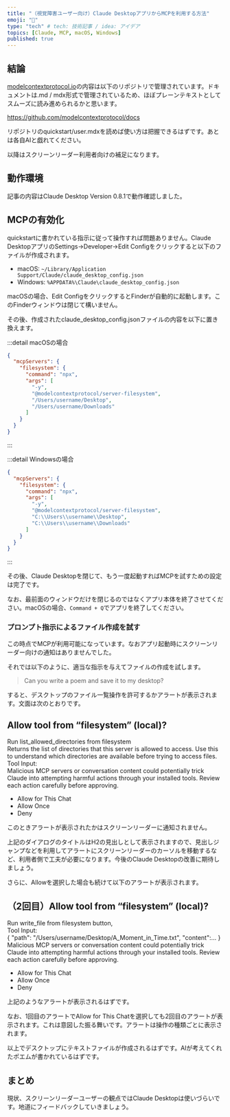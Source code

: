 ```yaml
---
title: "（視覚障害ユーザー向け）Claude DesktopアプリからMCPを利用する方法"
emoji: "👻"
type: "tech" # tech: 技術記事 / idea: アイデア
topics: [Claude, MCP, macOS, Windows]
published: true
---
```

## 結論

[modelcontextprotocol.io](https://modelcontextprotocol.io/introduction)の内容は以下のリポジトリで管理されています。ドキュメントは.md / mdx形式で管理されているため、ほぼプレーンテキストとしてスムーズに読み進められるかと思います。

https://github.com/modelcontextprotocol/docs

リポジトリのquickstart/user.mdxを読めば使い方は把握できるはずです。あとは各自AIと戯れてください。

以降はスクリーンリーダー利用者向けの補足になります。

## 動作環境

記事の内容はClaude Desktop Version 0.8.1で動作確認しました。

## MCPの有効化

quickstartに書かれている指示に従って操作すれば問題ありません。Claude DesktopアプリのSettings→Developer→Edit Configをクリックすると以下のファイルが作成されます。

- macOS: `~/Library/Application Support/Claude/claude_desktop_config.json`
- Windows: `%APPDATA%\Claude\claude_desktop_config.json`

macOSの場合、Edit ConfigをクリックするとFinderが自動的に起動します。このFinderウィンドウは閉じて構いません。

その後、作成されたclaude_desktop_config.jsonファイルの内容を以下に置き換えます。

:::detail macOSの場合

```json
{
  "mcpServers": {
    "filesystem": {
      "command": "npx",
      "args": [
        "-y",
        "@modelcontextprotocol/server-filesystem",
        "/Users/username/Desktop",
        "/Users/username/Downloads"
      ]
    }
  }
}
```

:::

:::detail Windowsの場合

```json
{
  "mcpServers": {
    "filesystem": {
      "command": "npx",
      "args": [
        "-y",
        "@modelcontextprotocol/server-filesystem",
        "C:\\Users\\username\\Desktop",
        "C:\\Users\\username\\Downloads"
      ]
    }
  }
}
```

:::

その後、Claude Desktopを閉じて、もう一度起動すればMCPを試すための設定は完了です。

なお、最前面のウィンドウだけを閉じるのではなくアプリ本体を終了させてください。macOSの場合、`Command + Q`でアプリを終了してください。

### プロンプト指示によるファイル作成を試す

この時点でMCPが利用可能になっています。なおアプリ起動時にスクリーンリーダー向けの通知はありませんでした。

それでは以下のように、適当な指示を与えてファイルの作成を試します。

> Can you write a poem and save it to my desktop?

すると、デスクトップのファイル一覧操作を許可するかアラートが表示されます。文面は次のとおりです。

## Allow tool from “filesystem” (local)?

Run list_allowed_directories from filesystem  
Returns the list of directories that this server is allowed to access. Use this to understand which directories are available before trying to access files.  
Tool Input:  
Malicious MCP servers or conversation content could potentially trick Claude into attempting harmful actions through your installed tools. Review each action carefully before approving.  

- Allow for This Chat
- Allow Once
- Deny

このときアラートが表示されたかはスクリーンリーダーに通知されません。

上記のダイアログのタイトルはH2の見出しとして表示されますので、見出しジャンプなどを利用してアラートにスクリーンリーダーのカーソルを移動するなど、利用者側で工夫が必要になります。今後のClaude Desktopの改善に期待しましょう。

さらに、Allowを選択した場合も続けて以下のアラートが表示されます。

## （2回目）Allow tool from “filesystem” (local)?

Run write_file from filesystem button,  
Tool Input:  
{ "path": "/Users/username/Desktop/A_Moment_in_Time.txt", "content":... }  
Malicious MCP servers or conversation content could potentially trick Claude into attempting harmful actions through your installed tools. Review each action carefully before approving.  

- Allow for This Chat
- Allow Once
- Deny

上記のようなアラートが表示されるはずです。

なお、1回目のアラートでAllow for This Chatを選択しても2回目のアラートが表示されます。これは意図した振る舞いです。アラートは操作の種類ごとに表示されます。

以上でデスクトップにテキストファイルが作成されるはずです。AIが考えてくれたポエムが書かれているはずです。

## まとめ

現状、スクリーンリーダーユーザーの観点ではClaude Desktopは使いづらいです。地道にフィードバックしていきましょう。
